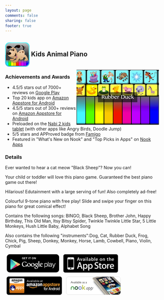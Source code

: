 ```yaml
---
layout: page
comments: false
sharing: false
footer: true
---
```

<h2 style="padding-top:0px;"> <img src="/images/animal_piano/icon_512.png" style="height:80px; border:0px; vertical-align:middle"> Kids Animal Piano</img> <img src="/images/animal_piano/IMG_0042.png" style="height:180px; border:0px; float:right; margin-top:10px;" /></h2>


### Achievements and Awards


- 4.5/5 stars out of 7000+ reviews on <a href="https://play.google.com/store/apps/details?id=com.androidcave.animalpiano.free">Google Play</a>
- Top 20 kids app on <a href="http://www.amazon.com/gp/product/B00866UOY2">Amazon Appstore for Android</a>
- 4.5/5 stars out of 300+ reviews on <a href="http://www.amazon.com/gp/product/B00866UOY2">Amazon Appstore for Android</a>
- Preloaded on the <a href="http://www.nabitablet.com/support/article/what-apps-come-preloaded-nabi-2">Nabi 2 kids tablet</a> (with other apps like Angry Birds, Doodle Jump)
- 5/5 stars and APProved badge from <a href="http://www.famigo.com/app/kids-animal-piano-free/">Famigo</a>
- Featured in "What's New on Nook" and "Top Picks in Apps" on <a href="http://www.barnesandnoble.com/w/kids-animal-piano-rad-lemur/1112133691">Nook Apps</a>


### Details

Ever wanted to hear a cat meow "Black Sheep"? Now you can!

Your child or toddler will love this piano game. Guaranteed the best piano game out there!

Hilarious! Edutainment with a large serving of fun! Also completely ad-free!

Colourful 9-tone piano with free play! Slide and swipe your finger on this piano for great comical effect!

Contains the following songs: BINGO, Black Sheep, Brother John, Happy Birthday, This Old Man, Itsy Bitsy Spider,
Twinkle Twinkle Little Star, 5 Little Monkeys, Hush Little Baby, Alphabet Song

Also contains the following "instruments":Dog, Cat, Rubber Duck, Frog, Chick, Pig, Sheep, Donkey, Monkey,
Horse, Lamb, Cowbell, Piano, Violin, Cymbal

<a href="https://play.google.com/store/apps/details?id=com.androidcave.animalpiano.free"><img style="border:0;margin:5px;margin:5px;" src="/images/appstores/google_play_badge.png" /></a>
<a href="http://itunes.apple.com/app/kids-animal-piano/id541458791?mt=8" target="itunes_store"><img src="/images/appstores/appstore_badge.png" style="border:0;margin:5px;"/></a>
<a href="http://www.amazon.com/gp/product/B00866UOY2"><img src="/images/appstores/amazon_badge.png" style="border:0;margin:5px;"/></a>
<a href="http://www.barnesandnoble.com/w/kids-animal-piano-rad-lemur/1112133691"><img src="/images/appstores/nook_badge.png" style="border:0;margin:5px;"/></a>